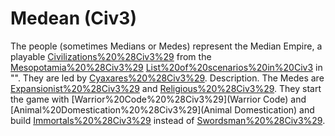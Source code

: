 # Medean (Civ3)

The people (sometimes Medians or Medes) represent the Median Empire, a playable [Civilizations%20%28Civ3%29](civilization) from the [Mesopotamia%20%28Civ3%29](Mesopotamia) [List%20of%20scenarios%20in%20Civ3](scenario) in "". They are led by [Cyaxares%20%28Civ3%29](Cyaxares).
Description.
The Medes are [Expansionist%20%28Civ3%29](expansionist) and [Religious%20%28Civ3%29](religious). They start the game with [Warrior%20Code%20%28Civ3%29](Warrior Code) and [Animal%20Domestication%20%28Civ3%29](Animal Domestication) and build [Immortals%20%28Civ3%29](Immortals) instead of [Swordsman%20%28Civ3%29](swordsmen).